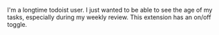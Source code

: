 I'm a longtime todoist user. I just wanted to be able to see the age of my tasks, especially during my weekly review. This extension has an on/off toggle. 
